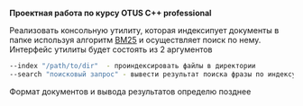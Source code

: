 __Проектная работа по курсу OTUS C++ professional__

Реализовать консольную утилиту, которая индексипует документы в папке используя алгоритм [BM25](https://ru.wikipedia.org/wiki/Okapi_BM25) и осуществляет поиск по нему.
Интерфейс утилиты будет состоять из 2 аргументов
```bash
--index "/path/to/dir"  - проиндексировать файлы в директории
--search "поисковый запрос" - вывести результат поиска фразы по индексу
```
Формат документов и вывода результатов определю позднее

